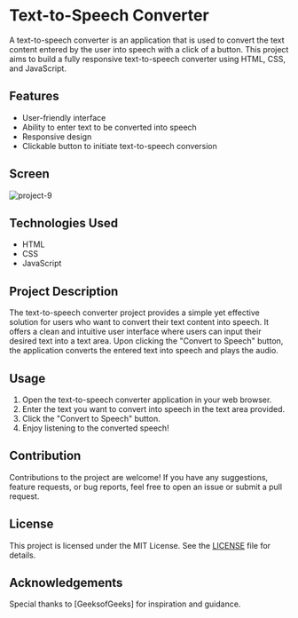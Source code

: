 # Text-to-Speech Converter

A text-to-speech converter is an application that is used to convert the text content entered by the user into speech with a click of a button. This project aims to build a fully responsive text-to-speech converter using HTML, CSS, and JavaScript.

## Features

- User-friendly interface
- Ability to enter text to be converted into speech
- Responsive design
- Clickable button to initiate text-to-speech conversion

## Screen
![project-9](https://github.com/Rahuljoshi07/Text-to-Speech-Converter-/assets/86591216/00c07f57-8f45-4183-92e0-af499f798d65)


## Technologies Used

- HTML
- CSS
- JavaScript

## Project Description

The text-to-speech converter project provides a simple yet effective solution for users who want to convert their text content into speech. It offers a clean and intuitive user interface where users can input their desired text into a text area. Upon clicking the "Convert to Speech" button, the application converts the entered text into speech and plays the audio.

## Usage

1. Open the text-to-speech converter application in your web browser.
2. Enter the text you want to convert into speech in the text area provided.
3. Click the "Convert to Speech" button.
4. Enjoy listening to the converted speech!

## Contribution

Contributions to the project are welcome! If you have any suggestions, feature requests, or bug reports, feel free to open an issue or submit a pull request.

## License

This project is licensed under the MIT License. See the [LICENSE](LICENSE) file for details.

## Acknowledgements

Special thanks to [GeeksofGeeks] for inspiration and guidance.
